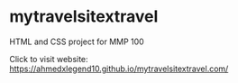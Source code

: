 # mytravelsitextravel
HTML and CSS project for MMP 100



Click to visit website: https://ahmedxlegend10.github.io/mytravelsitextravel.com/
